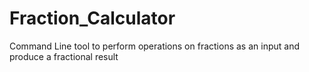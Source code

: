 # Fraction_Calculator
Command Line tool to perform operations on fractions as an input and produce a fractional result
